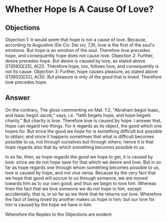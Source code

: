 # Whether Hope Is A Cause Of Love?
## Objections
Objection 1: It would seem that hope is not a cause of love. Because, according to Augustine (De Civ. Dei xiv, 7,9), love is the first of the soul's emotions. But hope is an emotion of the soul. Therefore love precedes hope, and consequently hope does not cause love.
Objection 2: Further, desire precedes hope. But desire is caused by love, as stated above ([1359]Q[25], A[2]). Therefore hope, too, follows love, and consequently is not its cause.
Objection 3: Further, hope causes pleasure, as stated above ([1360]Q[32], A[3]). But pleasure is only of the good that is loved. Therefore love precedes hope.
## Answer
On the contrary, The gloss commenting on Mat. 1:2, "Abraham begot Isaac, and Isaac begot Jacob," says, i.e. "faith begets hope, and hope begets charity." But charity is love. Therefore love is caused by hope.
I answer that, Hope can regard two things. For it regards as its object, the good which one hopes for. But since the good we hope for is something difficult but possible to obtain; and since it happens sometimes that what is difficult becomes possible to us, not through ourselves but through others; hence it is that hope regards also that by which something becomes possible to us.

In so far, then, as hope regards the good we hope to get, it is caused by love: since we do not hope save for that which we desire and love. But in so far as hope regards one through whom something becomes possible to us, love is caused by hope, and not vice versa. Because by the very fact that we hope that good will accrue to us through someone, we are moved towards him as to our own good; and thus we begin to love him. Whereas from the fact that we love someone we do not hope in him, except accidentally, that is, in so far as we think that he returns our love. Wherefore the fact of being loved by another makes us hope in him; but our love for him is caused by the hope we have in him.

Wherefore the Replies to the Objections are evident.